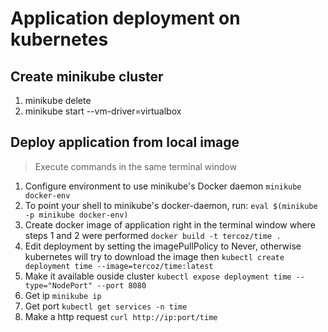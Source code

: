 # Application deployment on kubernetes

## Create minikube cluster
1. minikube delete
2. minikube start --vm-driver=virtualbox

## Deploy application from local image
> Execute commands in the same terminal window
1. Configure environment to use minikube's Docker daemon `minikube docker-env`
2. To point your shell to minikube's docker-daemon, run: `eval $(minikube -p minikube docker-env)`
3. Create docker image of application right in the terminal window where steps 1 and 2 were performed `docker build -t tercoz/time .
   `
4. Edit deployment by setting the imagePullPolicy to Never, otherwise kubernetes will try to download the image then `kubectl create deployment time --image=tercoz/time:latest`
5. Make it available ouside cluster `kubectl expose deployment time --type="NodePort" --port 8080`
6. Get ip `minikube ip`
7. Get port `kubectl get services -n time`
8. Make a http request `curl http://ip:port/time`

